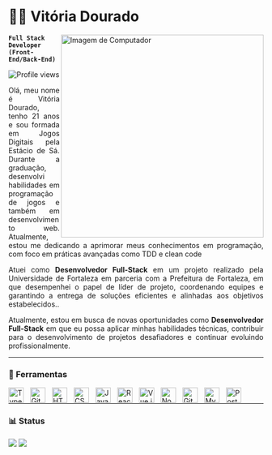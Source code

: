 # 👩‍💻 Vitória Dourado

<img src="https://github.com/user-attachments/assets/524ff13e-dfd5-424e-a3b6-659d1380e49b" min-width="400px" max-width="400px" width="400px" align="right" alt="Imagem de Computador">

**`Full Stack Developer (Front-End/Back-End)`**

<p align="left"> <img src="https://komarev.com/ghpvc/?username=VitoriaDourado&color=blue" alt="Profile views" /> </p>
<p align="justify"> 
 Olá, meu nome é Vitória Dourado, tenho 21 anos e sou formada em Jogos Digitais pela Estácio de Sá. Durante a graduação, desenvolvi habilidades em programação de jogos e também em desenvolvimento web. Atualmente, estou me dedicando a aprimorar meus conhecimentos em programação, com foco em práticas avançadas como TDD e clean code</p>
<p align="justify"> 
  Atuei como <strong>Desenvolvedor Full-Stack</strong> em um projeto realizado pela Universidade de Fortaleza em parceria com a Prefeitura de Fortaleza, em que desempenhei o papel de líder de projeto, coordenando equipes e garantindo a entrega de soluções eficientes e alinhadas aos objetivos estabelecidos.. 
</p>
<p align="justify"> 
  Atualmente, estou em busca de novas oportunidades como <strong>Desenvolvedor Full-Stack</strong> em que eu possa aplicar minhas habilidades técnicas, contribuir para o desenvolvimento de projetos desafiadores e continuar evoluindo profissionalmente.
</p>

---
### 🧰 Ferramentas

<img align="left" alt="TypeScript" width="30px" style="padding-right:10px;" src="https://cdn.jsdelivr.net/gh/devicons/devicon/icons/typescript/typescript-plain.svg" />
<img align="left" alt="Git" width="30px" style="padding-right:10px;" src="https://cdn.jsdelivr.net/gh/devicons/devicon/icons/git/git-original.svg" />
<img align="left" alt="HTML" width="30px" style="padding-right:10px;" src="https://cdn.jsdelivr.net/gh/devicons/devicon/icons/html5/html5-plain.svg" />
<img align="left" alt="CSS" width="30px" style="padding-right:10px;" src="https://cdn.jsdelivr.net/gh/devicons/devicon/icons/css3/css3-plain.svg" />
<img align="left" alt="JavaScript" width="30px" style="padding-right:10px;" src="https://cdn.jsdelivr.net/gh/devicons/devicon/icons/javascript/javascript-plain.svg" />
<img align="left" alt="React" width="30px" style="padding-right:10px;" src="https://cdn.jsdelivr.net/gh/devicons/devicon/icons/react/react-original.svg" />
<img align="left" alt="Vue.js" width="30px" style="padding-right:10px;" src="https://cdn.jsdelivr.net/gh/devicons/devicon/icons/vuejs/vuejs-original.svg" />
<img align="left" alt="NodeJS" width="30px" style="padding-right:10px;" src="https://cdn.jsdelivr.net/gh/devicons/devicon/icons/nodejs/nodejs-original.svg" />
<img align="left" alt="GitHub" width="30px" style="padding-right:10px;" src="https://cdn.jsdelivr.net/gh/devicons/devicon/icons/github/github-original.svg" />
<img align="left" alt="MySQL" width="30px" style="padding-right:10px;" src="https://cdn.jsdelivr.net/gh/devicons/devicon/icons/mysql/mysql-original-wordmark.svg" />
<img align="left" alt="PostgreSQL" width="30px" style="padding-right:10px;" src="https://cdn.jsdelivr.net/gh/devicons/devicon/icons/postgresql/postgresql-original-wordmark.svg" />
</a>
<br />

---

### 📊 Status
<img align="center" src="https://github-readme-stats.vercel.app/api?username=VitoriaDourado&show_icons=true&theme=radical" />
 <img align="center" src="https://github-readme-stats.vercel.app/api/top-langs/?username=VitoriaDourado&theme=radical&layout=compact" />
